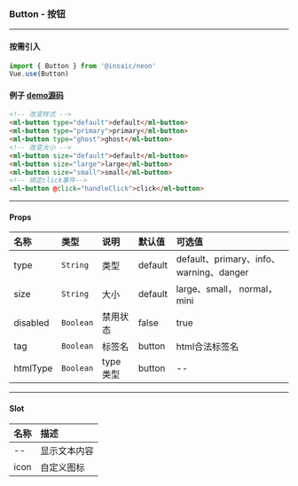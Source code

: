 ### Button - 按钮
---
#### 按需引入

```js
import { Button } from '@insaic/neon'
Vue.use(Button)
```

#### 例子 [demo源码](https://github.com/insaic/neon/blob/dev/examples/routers/button.vue)
```html
<!-- 改变样式 -->
<ml-button type="default">default</ml-button>
<ml-button type="primary">primary</ml-button>
<ml-button type="ghost">ghost</ml-button>
<!-- 改变大小 -->
<ml-button size="default">default</ml-button>
<ml-button size="large">large</ml-button>
<ml-button size="small">small</ml-button>
<!-- 绑定click事件-->
<ml-button @click="handleClick">click</ml-button>
```
---
#### Props
 名称     | 类型       | 说明     | 默认值   | 可选值         
:-------- |:--------- |:-------- |:------- |:-------------- 
 type     | `String`  | 类型     | default | default、primary、info、warning、danger 
 size     | `String`  | 大小     | default | large、small， normal， mini   
 disabled | `Boolean` | 禁用状态  | false   | true          
 tag | `Boolean` | 标签名  | button   | html合法标签名          
 htmlType | `Boolean` | type类型  | button   | --          

---

#### Slot
 名称 |  描述        
:---- | :---------- 
 --   | 显示文本内容 
 icon | 自定义图标   
